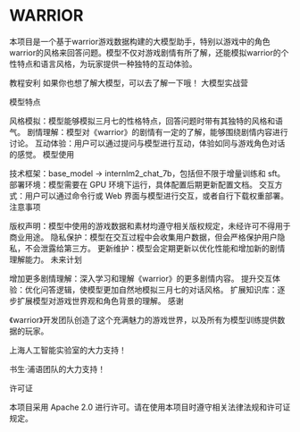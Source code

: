# WARRIOR

本项目是一个基于warrior游戏数据构建的大模型助手，特别以游戏中的角色warrior的风格来回答问题。模型不仅对游戏剧情有所了解，还能模拟warrior的个性特点和语言风格，为玩家提供一种独特的互动体验。

教程安利 如果你也想了解大模型，可以去了解一下哦！ 大模型实战营

模型特点

风格模拟：模型能够模拟三月七的性格特点，回答问题时带有其独特的风格和语气。
剧情理解：模型对《warrior》的剧情有一定的了解，能够围绕剧情内容进行讨论。
互动体验：用户可以通过提问与模型进行互动，体验如同与游戏角色对话的感觉。
模型使用

技术框架：base_model -> internlm2_chat_7b，包括但不限于增量训练和 sft。
部署环境：模型需要在 GPU 环境下运行，具体配置后期更新配置文档。
交互方式：用户可以通过命令行或 Web 界面与模型进行交互，或者自行下载权重部署。
注意事项

版权声明：模型中使用的游戏数据和素材均遵守相关版权规定，未经许可不得用于商业用途。
隐私保护：模型在交互过程中会收集用户数据，但会严格保护用户隐私，不会泄露给第三方。
更新维护：模型会定期更新以优化性能和增加新的剧情理解能力。
未来计划

增加更多剧情理解：深入学习和理解《warrior》的更多剧情内容。
提升交互体验：优化问答逻辑，使模型更加自然地模拟三月七的对话风格。
扩展知识库：逐步扩展模型对游戏世界观和角色背景的理解。
感谢

《warrior》开发团队创造了这个充满魅力的游戏世界，以及所有为模型训练提供数据的玩家。

上海人工智能实验室的大力支持！

书生·浦语团队的大力支持！

许可证

本项目采用 Apache 2.0 进行许可。请在使用本项目时遵守相关法律法规和许可证规定。
